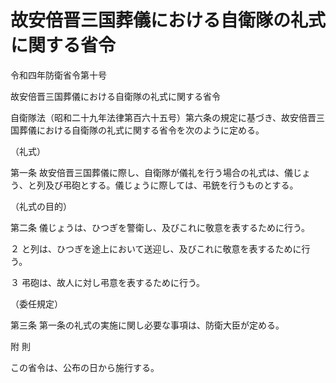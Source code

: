# 故安倍晋三国葬儀における自衛隊の礼式に関する省令

令和四年防衛省令第十号

故安倍晋三国葬儀における自衛隊の礼式に関する省令

自衛隊法（昭和二十九年法律第百六十五号）第六条の規定に基づき、故安倍晋三国葬儀における自衛隊の礼式に関する省令を次のように定める。

（礼式）

第一条 故安倍晋三国葬儀に際し、自衛隊が儀礼を行う場合の礼式は、儀じょう、と列及び弔砲とする。儀じょうに際しては、弔銃を行うものとする。

（礼式の目的）

第二条 儀じょうは、ひつぎを警衛し、及びこれに敬意を表するために行う。

２ と列は、ひつぎを途上において送迎し、及びこれに敬意を表するために行う。

３ 弔砲は、故人に対し弔意を表するために行う。

（委任規定）

第三条 第一条の礼式の実施に関し必要な事項は、防衛大臣が定める。

附 則

この省令は、公布の日から施行する。
